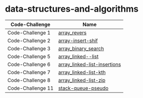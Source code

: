 # data-structures-and-algorithms

| Code-Challenge| Name |
| ---------------- | ---------------- |
| Code-Challenge 1  | [array_revers](array_revers/README.md)
| Code-Challenge 2  | [array-insert-shif](array-insert-shift/README.md)
| Code-Challenge 3  | [array_binary_search](array_binary_search/READEME.md)
| Code-Challenge 5  | [array_linked--list](array_linked--list/READEME.md)
| Code-Challenge 6  | [array_linked-list-insertions](array_linked-list-insertions/READEME.md)
| Code-Challenge 7  | [array_linked-list-kth](array_linked-list-kth/READEME.md)
| Code-Challenge 8  | [array_linked-list-zip](array_linked-list-zip/READEME.md)
| Code-Challenge 11  | [stack-queue-pseudo](stack-queue-pseudo/READEME.md)
